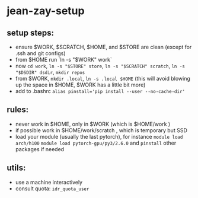 # jean-zay-setup

## setup steps:
- ensure $WORK, $SCRATCH, $HOME, and $STORE are clean (except for .ssh and git configs)
- from $HOME run `ln -s "$WORK" work`
- now `cd work`, `ln -s "$STORE" store`, `ln -s "$SCRATCH" scratch`, `ln -s "$DSDIR" dsdir`, `mkdir repos`
- from $WORK, `mkdir .local`, `ln -s .local $HOME` (this will avoid blowing up the space in $HOME, $WORK has a little bit more)
- add to .bashrc `alias pinstall='pip install --user --no-cache-dir'` 

## rules:
- never work in $HOME, only in $WORK (which is $HOME/work )
- if possible work in $HOME/work/scratch , which is temporary but SSD
- load your module (usually the last pytorch), for instance `module load arch/h100` `module load pytorch-gpu/py3/2.6.0` and `pinstall` other packages if needed

## utils:
- use a machine interactively
- consult quota: `idr_quota_user`

